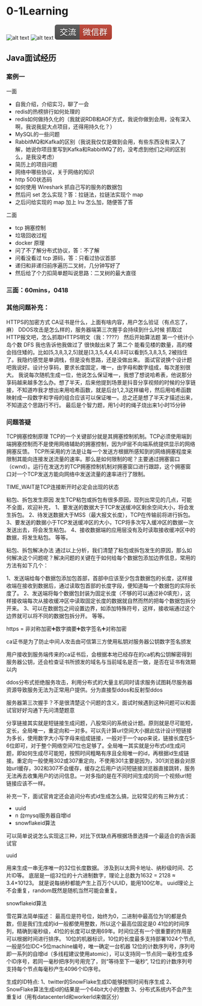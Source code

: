 # 0-1Learning

![alt text](../../static/common/svg/luoxiaosheng.svg "公众号")
![alt text](../../static/common/svg/luoxiaosheng_learning.svg "学习")
![alt text](../../static/common/svg/luoxiaosheng_wechat.svg "微信")


## Java面试经历

### 案例一

一面
- 自我介绍，介绍实习，聊了一会
- redis的热榜排行如何处理的
- redis如何做持久化的（我就说RDB和AOF方式，我说你做到会用，没有深入啊，我说我屁大点项目，还得用持久化？）
- MySQL的一些问题
- RabbitMQ和Kafka的区别（我说我仅仅是做到会用，有些东西没有深入了解，她说你项目里写到Kafka和RabbitMQ了的，没考虑到他们之间的区别么，是我没考虑）
- 简历上的项目问题
- 网络中哪些协议，关于网络的知识
- http 500状态码
- 如何使用 Wireshark 抓自己写的服务的数据包
- 然后问 set 怎么实现？答：拉链法，拉链法实现个 map
- 之后问给实现的 map 加上 lru 怎么加，随便答了答


二面
- tcp 拥塞控制
- 垃圾回收过程
- docker 原理
- 问了不了解分布式协议，答：不了解
- 问看没看过 tcp 源码，答：只看过协议首部
- 递归和非递归前序遍历二叉树，几分钟写好了 
- 然后给了个力扣简单题叫说思路：二叉树的最大直径


### 三面：60mins，0418



### 其他问题补充：
HTTPS的加密方式
CA证书是什么，上面有啥内容，用户怎么验证（有点忘了，麻）
DDOS攻击是怎么样的，服务器端第三次握手会持续到什么时候
抓取过HTTP报文吧，怎么抓取HTTPS明文（我：????）
然后开始算法题
第一个统计小岛个数 DFS 我也告诉他我做过了 很快敲出来了
第二个 能看见楼的数量，高的楼会挡住矮的。比如[5,3,8,3,2,5]就是[3,3,5,4,4,4].8可以看到5,3,8,3,5, 2被挡住了。我隐约感觉是单调栈，但是没有思路，还是没做出来。
面试官说换个设计题吧我说好。设计分享码，要求长度固定，唯一，由字母和数字组成，每次差别很大。
我说每次随机生成一位，他说怎么保证唯一，我想了想说哈希表，他说那分享码越来越多怎么办。想了半天，后来他提到场景是抖音分享视频的时候的分享链接，不知道咋我才想出来用哈希函数，就是后台1,2,3这样编号，然后用哈希函数映射成一段数字和字母的组合应该可以保证唯一。总之还是想了半天才描述出来，不知道这个思路行不行。
最后是个智力题，用1小时的绳子烧出来1小时15分钟


### 问题答疑
TCP拥塞控制原理
TCP的一个关键部分就是其拥塞控制机制。TCP必须使用端到端拥塞控制而不是使用网络辅助的拥塞控制，因为IP层不向端系统提供显示的网络拥塞反馈。
TCP所采用的方法是让每一个发送方根据所感知到的网络拥塞程度来限制其能向连接发送流量的速率。那么是如何限制的呢？主要通过拥塞窗口（cwnd）。运行在发送方的TCP拥塞控制机制对拥塞窗口进行跟踪，这个拥塞窗口对一个TCP发送方能向网络中发送流量的速率进行了限制。

TIME_WAIT是TCP连接断开时必定会出现的状态

粘包、拆包发生原因
发生TCP粘包或拆包有很多原因，现列出常见的几点，可能不全面，欢迎补充，
1、要发送的数据大于TCP发送缓冲区剩余空间大小，将会发生拆包。
2、待发送数据大于MSS（最大报文长度），TCP在传输前将进行拆包。
3、要发送的数据小于TCP发送缓冲区的大小，TCP将多次写入缓冲区的数据一次发送出去，将会发生粘包。
4、接收数据端的应用层没有及时读取接收缓冲区中的数据，将发生粘包。
等等。

粘包、拆包解决办法
通过以上分析，我们清楚了粘包或拆包发生的原因，那么如何解决这个问题呢？解决问题的关键在于如何给每个数据包添加边界信息，常用的方法有如下几个：

1、发送端给每个数据包添加包首部，首部中应该至少包含数据包的长度，这样接收端在接收到数据后，通过读取包首部的长度字段，便知道每一个数据包的实际长度了。
2、发送端将每个数据包封装为固定长度（不够的可以通过补0填充），这样接收端每次从接收缓冲区中读取固定长度的数据就自然而然的把每个数据包拆分开来。
3、可以在数据包之间设置边界，如添加特殊符号，这样，接收端通过这个边界就可以将不同的数据包拆分开。
等等。



https = 非对称加密➕数字摘要➕数字签名➕对称加密

ca证书是为了防止中间人攻击由可信第三方使用私钥对服务器公钥数字签名颁发

用户接收到服务端传来的ca证书后，会根据本地已经存在的ca机构公钥解密得到服务器公钥，还会检查证书所颁发的域名与当前域名是否一致，是否在证书有效期以内

ddos分布式拒绝服务攻击，利用分布式的大量主机同时请求服务试图耗尽服务器资源导致服务无法为正常用户提供。分为直接型ddos和反射型ddos

服务器第三次握手？不是很清楚这个问题的含义，面试时候遇到这种问题可以和面试官好好沟通下先问清楚题意

分享链接其实就是短链接生成问题，八股常问的系统设计题。原则就是尽可能短，定长，全局唯一，重定向和一对多。可以先计算url空间大小据此估计设计短链接为多长，使用数字大小写字母来组成链接，一般对于一个app来说，链接长度在5-6位即可，对于整个网络空间7位也足够了。全局唯一其实就是分布式id生成问题，即如何生成尽可能短，按照时间粗略有序且全局唯一的id，再根据id生成链接。重定向一般使用302或307重定向，不使用301主要是因为，301浏览器会对原始url缓存，302和307不会缓存，缓存之后用户访问短链接浏览器直接跳转，服务无法再去收集用户的访问信息。一对多指的是在不同时间生成的同一个视频url短链接应该不一样。


补充一下，面试官肯定还会追问分布式id生成怎么搞，比较常见的有三种方式：
- uuid
- n 台mysql服务器自增id
- snowflakeid算法

可以简单说说怎么实现这三种，对比下优缺点再根据场景选择一个最适合的告诉面试官

uuid

用来生成一串无序唯一的32位长度数据。
涉及到以太网卡地址、纳秒级时间、芯片ID等。
底层是一组32位的十六进制数字，理论上总数为1632 = 2128 ≈ 3.4×10123。
就是说每纳秒都能产生上百万个UUID，能用100亿年。
uuid理论上不会重复，random既然是随机当然可能会重复。

snowflakeid算法

雪花算法简单描述：
最高位是符号位，始终为0，二进制中最高位为1的都是负数，但是我们生成的id一般都使用整数，所以这个最高位固定是0
41位的时间序列，精确到毫秒级，41位的长度可以使用69年。时间位还有一个很重要的作用是可以根据时间进行排序。
10位的机器标识，10位的长度最多支持部署1024个节点, 一般是5位IDC+5位machine编号，唯一确定一台机器
12位的计数序列号，序列号即一系列的自增id（多线程建议使用atomic），可以支持同一节点同一毫秒生成多个ID序号，若同一毫秒把序列号用完了，则“等待至下一毫秒”, 12位的计数序列号支持每个节点每毫秒产生4096个ID序号。

生成的ID特点:
1、twitter的SnowFlake生成ID能够按照时间有序生成
2、SnowFlake算法生成id的结果是一个64bit大小的整数
3、分布式系统内不会产生重复id（用有datacenterId和workerId来做区分）

